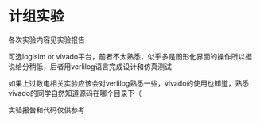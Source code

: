 # 计组实验

各次实验内容见实验报告

可选logisim or vivado平台，前者不太熟悉，似乎多是图形化界面的操作所以据说给分稍低，后者用verlilog语言完成设计和仿真测试

如果上过数电相关实验应该会对verlilog熟悉一些，vivado的使用也知道，熟悉vivado的同学自然知道源码在哪个目录下（

实验报告和代码仅供参考